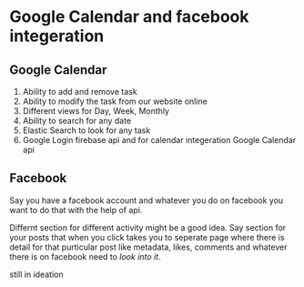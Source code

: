 # Google Calendar and facebook integeration

## Google Calendar

1. Ability to add and remove task
2. Ability to modify the task from our website online  
3. Different views for Day, Week, Monthly
4. Ability to search for any date
5. Elastic Search to look for any task
6. Google Login firebase api and for calendar integeration Google Calendar api 

## Facebook

Say you have a facebook account and whatever you do on facebook you want to do that with the help of api.

Differnt section for different activity might be a good idea. Say section for your posts that when you click takes you to seperate page where there is detail for that purticular post like metadata, likes, comments and whatever there is on facebook need to *look into it*.

still in ideation
